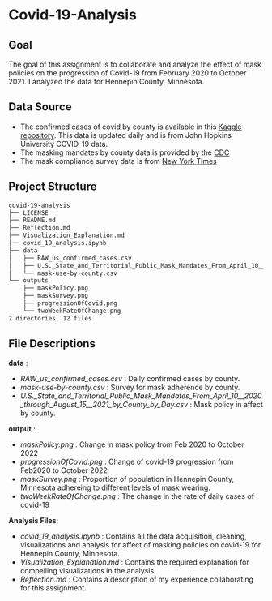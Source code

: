 # Covid-19-Analysis 

## Goal

The goal of this assignment is to collaborate and analyze the effect of mask policies on the progression of Covid-19 from February 2020 to October 2021. I analyzed the data for Hennepin County, Minnesota.

## Data Source

- The confirmed cases of covid by county is available in this [Kaggle repository](https://www.kaggle.com/datasets/antgoldbloom/covid19-data-from-john-hopkins-university). This data is updated daily and is from John Hopkins University COVID-19 data. 
- The masking mandates by county data is provided by the [CDC](https://data.cdc.gov/Policy-Surveillance/U-S-State-and-Territorial-Public-Mask-Mandates-Fro/62d6-pm5i)
- The mask compliance survey data is from [New York Times](https://github.com/nytimes/covid-19-data/tree/master/mask-use)

## Project Structure

```bash
covid-19-analysis
├── LICENSE
├── README.md
├── Reflection.md
├── Visualization_Explanation.md
├── covid_19_analysis.ipynb
├── data
│   ├── RAW_us_confirmed_cases.csv
│   ├── U.S._State_and_Territorial_Public_Mask_Mandates_From_April_10__2020_through_August_15__2021_by_County_by_Day.csv
│   └── mask-use-by-county.csv
└── outputs
    ├── maskPolicy.png
    ├── maskSurvey.png
    ├── progressionOfCovid.png
    └── twoWeekRateOfChange.png
2 directories, 12 files
 ```

## File Descriptions

**data** : 

- *RAW_us_confirmed_cases.csv* : Daily confirmed cases by county.
- *mask-use-by-county.csv* : Survey for mask adherence by county.
- *U.S._State_and_Territorial_Public_Mask_Mandates_From_April_10__2020_through_August_15__2021_by_County_by_Day.csv* : Mask policy in affect by county.

**output** :

- *maskPolicy.png* : Change in mask policy from Feb 2020 to October 2022
- *progressionOfCovid.png* : Change of covid-19 progression from Feb2020 to October 2022
- *maskSurvey.png* : Proportion of population in Hennepin County, Minnesota adhereing to different levels of mask wearing.
- *twoWeekRateOfChange.png* : The change in the rate of daily cases of covid-19

**Analysis Files**:

- *covid_19_analysis.ipynb* : Contains all the data acquisition, cleaning, visualizations and analysis for affect of masking policies on covid-19 for Hennepin County, Minnesota.
- *Visualization_Explanation.md* : Contains the required explanation for compelling visualizations in the analysis.
- *Reflection.md* : Contains a description of my experience collaborating for this assignment.
